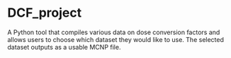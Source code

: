 # DCF_project

A Python tool that compiles various data on dose conversion factors and allows users to choose which dataset they would like to use. The selected dataset outputs as a usable MCNP file.
